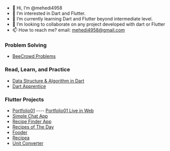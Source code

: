 - 👋 Hi, I’m @mehedi4958
- 👀 I’m interested in Dart and Flutter.
- 🌱 I’m currently learning Dart and Flutter beyond intermediate level.
- 💞️ I’m looking to collaborate on any project developed with dart or Flutter
- 📫 How to reach me? email: mehedi4958@gmail.com


### **Problem Solving**
- [BeeCrowd Problems](https://github.com/mehedi4958/beecrowd)

### **Read, Learn, and Practice**
- [Data Structure & Algorithm in Dart](https://github.com/mehedi4958/Data-Structure-Algorithm-in-Dart)
- [Dart Apprentice](https://github.com/mehedi4958/Dart-Apprentice)

### **Flutter Projects**
- [Portfolio01](https://github.com/mehedi4958/portfolio01) ---- [Portfolio01 Live in Web](http://portfolio01mehedi.surge.sh/#/)
- [Simple Chat App](https://github.com/mehedi4958/raychat)
- [Recipe Finder App](https://github.com/mehedi4958/recipe)
- [Recipes of The Day](https://github.com/mehedi4958/recipes-of-the-day)
- [Fooder](https://github.com/mehedi4958/fooderr)
- [Recipea](https://github.com/mehedi4958/recipea)
- [Unit Converter](https://github.com/mehedi4958/unit-converter)
